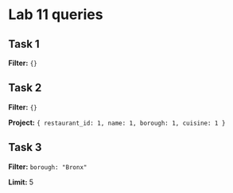 # Lab 11 queries

## Task 1
**Filter:** `{}`

## Task 2
**Filter:** `{}`

**Project:** 
`{
    restaurant_id: 1,
    name: 1,
    borough: 1,
    cuisine: 1
}`

## Task 3
**Filter:** `borough: "Bronx"`

**Limit:** 5

